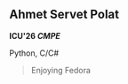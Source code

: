 ## Ahmet Servet Polat
**ICU'26 _CMPE_**

Python, C/C#
> Enjoying Fedora
<!---
AhmetServet/AhmetServet is a ✨ special ✨ repository because its `README.md` (this file) appears on your GitHub profile.
You can click the Preview link to take a look at your changes.
--->
